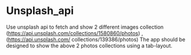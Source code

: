 # Unsplash_api


Use unsplash api to fetch and show 2 different images collection
(https://api.unsplash.com/collections/1580860/photos) , (https://api.unsplash.com/
collections/139386/photos)
The app should be designed to show the above 2 photos collections using a tab-layout.
